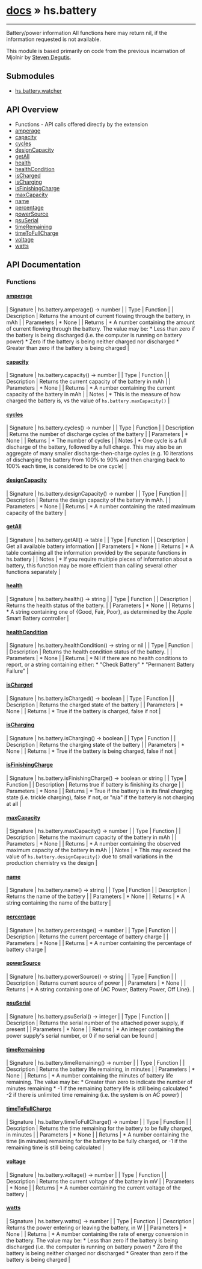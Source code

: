 # [docs](index.md) » hs.battery
---

Battery/power information
All functions here may return nil, if the information requested is not available.

This module is based primarily on code from the previous incarnation of Mjolnir by [Steven Degutis](https://github.com/sdegutis/).

## Submodules
 * [hs.battery.watcher](hs.battery.watcher.md)

## API Overview
* Functions - API calls offered directly by the extension
* [amperage](#amperage)
* [capacity](#capacity)
* [cycles](#cycles)
* [designCapacity](#designCapacity)
* [getAll](#getAll)
* [health](#health)
* [healthCondition](#healthCondition)
* [isCharged](#isCharged)
* [isCharging](#isCharging)
* [isFinishingCharge](#isFinishingCharge)
* [maxCapacity](#maxCapacity)
* [name](#name)
* [percentage](#percentage)
* [powerSource](#powerSource)
* [psuSerial](#psuSerial)
* [timeRemaining](#timeRemaining)
* [timeToFullCharge](#timeToFullCharge)
* [voltage](#voltage)
* [watts](#watts)

## API Documentation

### Functions

#### [amperage](#amperage)
| Signature   | hs.battery.amperage() -> number  |
| Type        | Function |
| Description | Returns the amount of current flowing through the battery, in mAh |
| Parameters |  * None | | Returns |  * A number containing the amount of current flowing through the battery. The value may be:  * Less than zero if the battery is being discharged (i.e. the computer is running on battery power)  * Zero if the battery is being neither charged nor discharged  * Greater than zero if the battery is being charged | 
#### [capacity](#capacity)
| Signature   | hs.battery.capacity() -> number  |
| Type        | Function |
| Description | Returns the current capacity of the battery in mAh |
| Parameters |  * None | | Returns |  * A number containing the current capacity of the battery in mAh | | Notes |  * This is the measure of how charged the battery is, vs the value of `hs.battery.maxCapacity()` | 
#### [cycles](#cycles)
| Signature   | hs.battery.cycles() -> number  |
| Type        | Function |
| Description | Returns the number of discharge cycles of the battery |
| Parameters |  * None | | Returns |  * The number of cycles | | Notes |  * One cycle is a full discharge of the battery, followed by a full charge. This may also be an aggregate of many smaller discharge-then-charge cycles (e.g. 10 iterations of discharging the battery from 100% to 90% and then charging back to 100% each time, is considered to be one cycle) | 
#### [designCapacity](#designCapacity)
| Signature   | hs.battery.designCapacity() -> number  |
| Type        | Function |
| Description | Returns the design capacity of the battery in mAh. |
| Parameters |  * None | | Returns |  * A number containing the rated maximum capacity of the battery | 
#### [getAll](#getAll)
| Signature   | hs.battery.getAll() -> table  |
| Type        | Function |
| Description | Get all available battery information |
| Parameters |  * None | | Returns |  * A table containing all the information provided by the separate functions in hs.battery | | Notes |  * If you require multiple pieces of information about a battery, this function may be more efficient than calling several other functions separately | 
#### [health](#health)
| Signature   | hs.battery.health() -> string  |
| Type        | Function |
| Description | Returns the health status of the battery. |
| Parameters |  * None | | Returns |  * A string containing one of {Good, Fair, Poor}, as determined by the Apple Smart Battery controller | 
#### [healthCondition](#healthCondition)
| Signature   | hs.battery.healthCondition() -> string or nil  |
| Type        | Function |
| Description | Returns the health condition status of the battery. |
| Parameters |  * None | | Returns |  * Nil if there are no health conditions to report, or a string containing either:  * "Check Battery"  * "Permanent Battery Failure" | 
#### [isCharged](#isCharged)
| Signature   | hs.battery.isCharged() -> boolean  |
| Type        | Function |
| Description | Returns the charged state of the battery |
| Parameters |  * None | | Returns |  * True if the battery is charged, false if not | 
#### [isCharging](#isCharging)
| Signature   | hs.battery.isCharging() -> boolean  |
| Type        | Function |
| Description | Returns the charging state of the battery |
| Parameters |  * None | | Returns |  * True if the battery is being charged, false if not | 
#### [isFinishingCharge](#isFinishingCharge)
| Signature   | hs.battery.isFinishingCharge() -> boolean or string  |
| Type        | Function |
| Description | Returns true if battery is finishing its charge |
| Parameters |  * None | | Returns |  * True if the battery is in its final charging state (i.e. trickle charging), false if not, or "n/a" if the battery is not charging at all | 
#### [maxCapacity](#maxCapacity)
| Signature   | hs.battery.maxCapacity() -> number  |
| Type        | Function |
| Description | Returns the maximum capacity of the battery in mAh |
| Parameters |  * None | | Returns |  * A number containing the observed maximum capacity of the battery in mAh | | Notes |  * This may exceed the value of `hs.battery.designCapacity()` due to small variations in the production chemistry vs the design | 
#### [name](#name)
| Signature   | hs.battery.name() -> string  |
| Type        | Function |
| Description | Returns the name of the battery |
| Parameters |  * None | | Returns |  * A string containing the name of the battery | 
#### [percentage](#percentage)
| Signature   | hs.battery.percentage() -> number  |
| Type        | Function |
| Description | Returns the current percentage of battery charge |
| Parameters |  * None | | Returns |  * A number containing the percentage of battery charge | 
#### [powerSource](#powerSource)
| Signature   | hs.battery.powerSource() -> string  |
| Type        | Function |
| Description | Returns current source of power |
| Parameters |  * None | | Returns |  * A string containing one of {AC Power, Battery Power, Off Line}. | 
#### [psuSerial](#psuSerial)
| Signature   | hs.battery.psuSerial() -> integer  |
| Type        | Function |
| Description | Returns the serial number of the attached power supply, if present |
| Parameters |  * None | | Returns |  * An integer containing the power supply's serial number, or 0 if no serial can be found | 
#### [timeRemaining](#timeRemaining)
| Signature   | hs.battery.timeRemaining() -> number  |
| Type        | Function |
| Description | Returns the battery life remaining, in minutes |
| Parameters |  * None | | Returns |  * A number containing the minutes of battery life remaining. The value may be:  * Greater than zero to indicate the number of minutes remaining  * -1 if the remaining battery life is still being calculated  * -2 if there is unlimited time remaining (i.e. the system is on AC power) | 
#### [timeToFullCharge](#timeToFullCharge)
| Signature   | hs.battery.timeToFullCharge() -> number  |
| Type        | Function |
| Description | Returns the time remaining for the battery to be fully charged, in minutes |
| Parameters |  * None | | Returns |  * A number containing the time (in minutes) remaining for the battery to be fully charged, or -1 if the remaining time is still being calculated | 
#### [voltage](#voltage)
| Signature   | hs.battery.voltage() -> number  |
| Type        | Function |
| Description | Returns the current voltage of the battery in mV |
| Parameters |  * None | | Returns |  * A number containing the current voltage of the battery | 
#### [watts](#watts)
| Signature   | hs.battery.watts() -> number  |
| Type        | Function |
| Description | Returns the power entering or leaving the battery, in W |
| Parameters |  * None | | Returns |  * A number containing the rate of energy conversion in the battery. The value may be:  * Less than zero if the battery is being discharged (i.e. the computer is running on battery power)  * Zero if the battery is being neither charged nor discharged  * Greater than zero if the battery is being charged | 